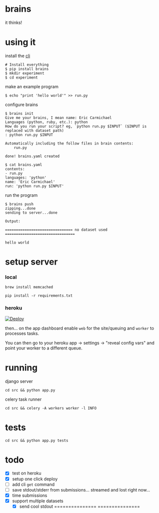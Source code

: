 # brains

it thinks!

# using it

install the [cli](http://github.com/dev-coop/brains-cli)
```
# Install everything
$ pip install brains
$ mkdir experiment
$ cd experiment
```

make an example program
```
$ echo "print 'hello world'" >> run.py
```

configure brains
```
$ brains init
Give me your brains, I mean name: Eric Carmichael
Languages (python, ruby, etc.): python
How do you run your script? eg, `python run.py $INPUT` ($INPUT is replaced with dataset path)
: python run.py $INPUT

Automatically including the follow files in brain contents:
	run.py

done! brains.yaml created

$ cat brains.yaml
contents:
- run.py
languages: 'python'
name: 'Eric Carmichael'
run: 'python run.py $INPUT'
```

run the program
```
$ brains push
zipping...done
sending to server...done

Output:                                                                       

=============================== no dataset used ================================

hello world

```

# setup server

### local
```brew install memcached```

```pip install -r requirements.txt```

### heroku

[![Deploy](https://www.herokucdn.com/deploy/button.svg)](https://heroku.com/deploy)

then... on the app dashboard enable `web` for the site/queuing and `worker` to processes 
tasks.

You can then go to your heroku app -> settings -> "reveal config vars" and point your worker
to a different queue.

# running

django server

```cd src && python app.py```

celery task runner

```cd src && celery -A workers worker -l INFO```

# tests

```cd src && python app.py tests```

# todo

 - [x] test on heroku
 - [x] setup one click deploy
 - [ ] add cli `get` command
 - [ ] save stdout/stderr from submissions... streamed and lost right now...
 - [x] time submissions
 - [x] support multiple datasets
    - [x] send cool stdout =============== <NAME> ===============
